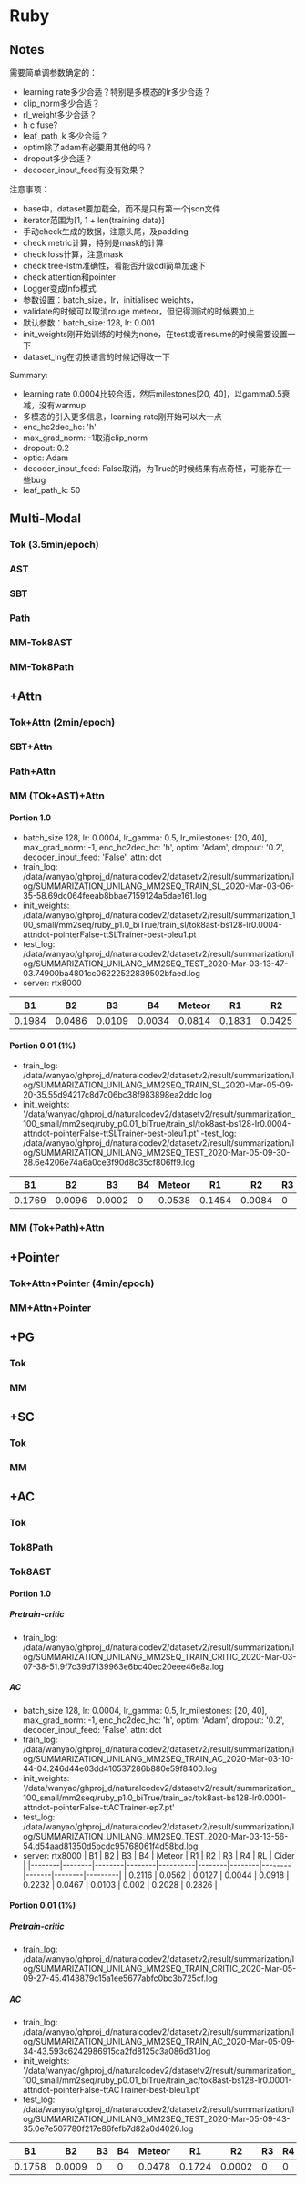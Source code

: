 # Ruby
## Notes
需要简单调参数确定的：

- learning rate多少合适？特别是多模态的lr多少合适？
- clip_norm多少合适？
- rl_weight多少合适？
- h c fuse?
- leaf_path_k 多少合适？
- optim除了adam有必要用其他的吗？
- dropout多少合适？
- decoder_input_feed有没有效果？


注意事项：

- base中，dataset要加载全，而不是只有第一个json文件
- iterator范围为[1, 1 + len(training data)]
- 手动check生成的数据，注意头尾，及padding
- check metric计算，特别是mask的计算
- check loss计算，注意mask
- check tree-lstm准确性，看能否升级ddl简单加速下
- check attention和pointer
- Logger变成Info模式
- 参数设置：batch_size，lr，initialised weights，
- validate的时候可以取消rouge meteor，但记得测试的时候要加上
- 默认参数：batch_size: 128, lr: 0.001 
- init_weights刚开始训练的时候为none，在test或者resume的时候需要设置一下
- dataset_lng在切换语言的时候记得改一下

Summary:
- learning rate 0.0004比较合适，然后milestones[20, 40]，以gamma0.5衰减，没有warmup
- 多模态的引入更多信息，learning rate刚开始可以大一点
- enc_hc2dec_hc: 'h'
- max_grad_norm: -1取消clip_norm
- dropout: 0.2
- optic: Adam
- decoder_input_feed: False取消，为True的时候结果有点奇怪，可能存在一些bug
- leaf_path_k: 50


## Multi-Modal

### Tok (3.5min/epoch) 



### AST



### SBT


### Path



### MM-Tok8AST




### MM-Tok8Path



## +Attn
### Tok+Attn (2min/epoch) 

### SBT+Attn



### Path+Attn


### MM (TOk+AST)+Attn
#### Portion 1.0
- batch_size 128, lr: 0.0004, lr_gamma: 0.5, lr_milestones: [20, 40], max_grad_norm: -1, enc_hc2dec_hc: 'h', optim: 'Adam', dropout: '0.2', decoder_input_feed: 'False', attn: dot
- train_log: /data/wanyao/ghproj_d/naturalcodev2/datasetv2/result/summarization/log/SUMMARIZATION_UNILANG_MM2SEQ_TRAIN_SL_2020-Mar-03-06-35-58.69dc064feeab8bbae7159124a5dae161.log
- init_weights: /data/wanyao/ghproj_d/naturalcodev2/datasetv2/result/summarization_100_small/mm2seq/ruby_p1.0_biTrue/train_sl/tok8ast-bs128-lr0.0004-attndot-pointerFalse-ttSLTrainer-best-bleu1.pt
- test_log: /data/wanyao/ghproj_d/naturalcodev2/datasetv2/result/summarization/log/SUMMARIZATION_UNILANG_MM2SEQ_TEST_2020-Mar-03-13-47-03.74900ba4801cc06222522839502bfaed.log
- server: rtx8000

|     B1 |     B2 |     B3 |     B4 |   Meteor |     R1 |     R2 |     R3 |     R4 |     RL |   Cider |
|--------|--------|--------|--------|----------|--------|--------|--------|--------|--------|---------|
| 0.1984 | 0.0486 | 0.0109 | 0.0034 |   0.0814 | 0.1831 | 0.0425 | 0.0089 | 0.0022 | 0.1707 |  0.2491 |

#### Portion 0.01 (1%)
- train_log: /data/wanyao/ghproj_d/naturalcodev2/datasetv2/result/summarization/log/SUMMARIZATION_UNILANG_MM2SEQ_TRAIN_SL_2020-Mar-05-09-20-35.55d94217c8d7c06bc38f983898ea2ddc.log
- init_weights: '/data/wanyao/ghproj_d/naturalcodev2/datasetv2/result/summarization_100_small/mm2seq/ruby_p0.01_biTrue/train_sl/tok8ast-bs128-lr0.0004-attndot-pointerFalse-ttSLTrainer-best-bleu1.pt'
-test_log: /data/wanyao/ghproj_d/naturalcodev2/datasetv2/result/summarization/log/SUMMARIZATION_UNILANG_MM2SEQ_TEST_2020-Mar-05-09-30-28.6e4206e74a6a0ce3f90d8c35cf806ff9.log

|     B1 |     B2 |     B3 |   B4 |   Meteor |     R1 |     R2 |   R3 |   R4 |     RL |   Cider |
|--------|--------|--------|------|----------|--------|--------|------|------|--------|---------|
| 0.1769 | 0.0096 | 0.0002 |    0 |   0.0538 | 0.1454 | 0.0084 |    0 |    0 | 0.1295 |  0.0453 |


### MM (Tok+Path)+Attn


## +Pointer
### Tok+Attn+Pointer (4min/epoch) 


### MM+Attn+Pointer


## +PG
### Tok

### MM



## +SC
### Tok



### MM

## +AC
### Tok

### Tok8Path



### Tok8AST
#### Portion 1.0
##### Pretrain-critic
- train_log: /data/wanyao/ghproj_d/naturalcodev2/datasetv2/result/summarization/log/SUMMARIZATION_UNILANG_MM2SEQ_TRAIN_CRITIC_2020-Mar-03-07-38-51.9f7c39d7139963e6bc40ec20eee46e8a.log



##### AC
- batch_size 128, lr: 0.0004, lr_gamma: 0.5, lr_milestones: [20, 40], max_grad_norm: -1, enc_hc2dec_hc: 'h', optim: 'Adam', dropout: '0.2', decoder_input_feed: 'False', attn: dot
- train_log: /data/wanyao/ghproj_d/naturalcodev2/datasetv2/result/summarization/log/SUMMARIZATION_UNILANG_MM2SEQ_TRAIN_AC_2020-Mar-03-10-44-04.246d44e03dd410537286b880e59f8400.log
- init_weights: '/data/wanyao/ghproj_d/naturalcodev2/datasetv2/result/summarization_100_small/mm2seq/ruby_p1.0_biTrue/train_ac/tok8ast-bs128-lr0.0001-attndot-pointerFalse-ttACTrainer-ep7.pt'
- test_log: /data/wanyao/ghproj_d/naturalcodev2/datasetv2/result/summarization/log/SUMMARIZATION_UNILANG_MM2SEQ_TEST_2020-Mar-03-13-56-54.d54aad81350d5bcdc95768061f4d58bd.log
- server: rtx8000
|     B1 |     B2 |     B3 |     B4 |   Meteor |     R1 |     R2 |     R3 |    R4 |     RL |   Cider |
|--------|--------|--------|--------|----------|--------|--------|--------|-------|--------|---------|
| 0.2116 | 0.0562 | 0.0127 | 0.0044 |   0.0918 | 0.2232 | 0.0467 | 0.0103 | 0.002 | 0.2028 |  0.2826 |

#### Portion 0.01 (1%)
##### Pretrain-critic
- train_log: /data/wanyao/ghproj_d/naturalcodev2/datasetv2/result/summarization/log/SUMMARIZATION_UNILANG_MM2SEQ_TRAIN_CRITIC_2020-Mar-05-09-27-45.4143879c15a1ee5677abfc0bc3b725cf.log

##### AC
- train_log: /data/wanyao/ghproj_d/naturalcodev2/datasetv2/result/summarization/log/SUMMARIZATION_UNILANG_MM2SEQ_TRAIN_AC_2020-Mar-05-09-34-43.593c6242986915ca2fd8125c3a086d31.log
- init_weights: '/data/wanyao/ghproj_d/naturalcodev2/datasetv2/result/summarization_100_small/mm2seq/ruby_p0.01_biTrue/train_ac/tok8ast-bs128-lr0.0001-attndot-pointerFalse-ttACTrainer-best-bleu1.pt'
- test_log: /data/wanyao/ghproj_d/naturalcodev2/datasetv2/result/summarization/log/SUMMARIZATION_UNILANG_MM2SEQ_TEST_2020-Mar-05-09-43-35.0e7e507780f217e86fefb7d82a0d4026.log

|     B1 |     B2 |   B3 |   B4 |   Meteor |     R1 |     R2 |   R3 |   R4 |     RL |   Cider |
|--------|--------|------|------|----------|--------|--------|------|------|--------|---------|
| 0.1758 | 0.0009 |    0 |    0 |   0.0478 | 0.1724 | 0.0002 |    0 |    0 | 0.1505 |  0.0623 |





